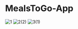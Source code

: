 # MealsToGo-App
![1](https://user-images.githubusercontent.com/87437738/233774224-d8031a2c-103f-4470-809e-e55242496fbc.jpg)
![2(2)](https://user-images.githubusercontent.com/87437738/233774598-bfdcbae9-7927-41e1-92d1-363871ded8b4.jpg)
![3(1)](https://user-images.githubusercontent.com/87437738/233774633-9a02468b-13e1-4d57-b402-9747ff42d2f5.jpg)









